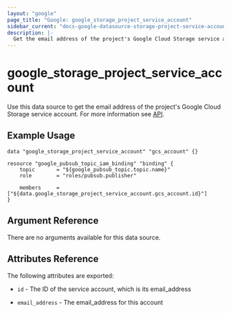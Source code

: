 ```yaml
---
layout: "google"
page_title: "Google: google_storage_project_service_account"
sidebar_current: "docs-google-datasource-storage-project-service-account"
description: |-
  Get the email address of the project's Google Cloud Storage service account
---
```


# google\_storage\_project\_service\_account

Use this data source to get the email address of the project's Google Cloud Storage service account.
 For more information see 
[API](https://cloud.google.com/storage/docs/json_api/v1/projects/serviceAccount).

## Example Usage

```hcl
data "google_storage_project_service_account" "gcs_account" {}

resource "google_pubsub_topic_iam_binding" "binding" {
	topic       = "${google_pubsub_topic.topic.name}"
	role        = "roles/pubsub.publisher"
		  
	members     = ["${data.google_storage_project_service_account.gcs_account.id}"]
}
```

## Argument Reference

There are no arguments available for this data source.

## Attributes Reference

The following attributes are exported:

* `id` - The ID of the service account, which is its email_address

* `email_address` - The email_address for this account
